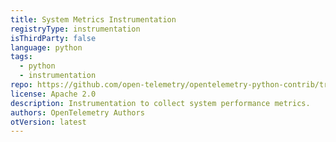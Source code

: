 ```yaml
---
title: System Metrics Instrumentation
registryType: instrumentation
isThirdParty: false
language: python
tags:
  - python
  - instrumentation
repo: https://github.com/open-telemetry/opentelemetry-python-contrib/tree/master/instrumentation/opentelemetry-instrumentation-system-metrics
license: Apache 2.0
description: Instrumentation to collect system performance metrics.
authors: OpenTelemetry Authors
otVersion: latest
---
```

